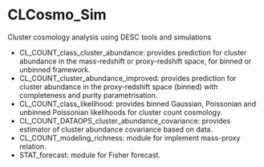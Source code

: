 # CLCosmo_Sim
Cluster cosmology analysis using DESC tools and simulations

- CL_COUNT_class_cluster_abundance: provides prediction for cluster abundance in the mass-redshift or proxy-redshift space, for binned or unbinned framework.
- CL_COUNT_cluster_abundance_improved: provides prediction for cluster abundance in the proxy-redshift space (binned) with completeness and purity parametrisation.
- CL_COUNT_class_likelihood: provides binned Gaussian, Poissonian and unbinned Poissonian likelihoods for cluster count cosmology.
- CL_COUNT_DATAOPS_cluster_abundance_covariance: provides estimator of cluster abundance covariance based on data.
- CL_COUNT_modeling_richness: module for implement mass-proxy relation.
- STAT_forecast: module for Fisher forecast.
